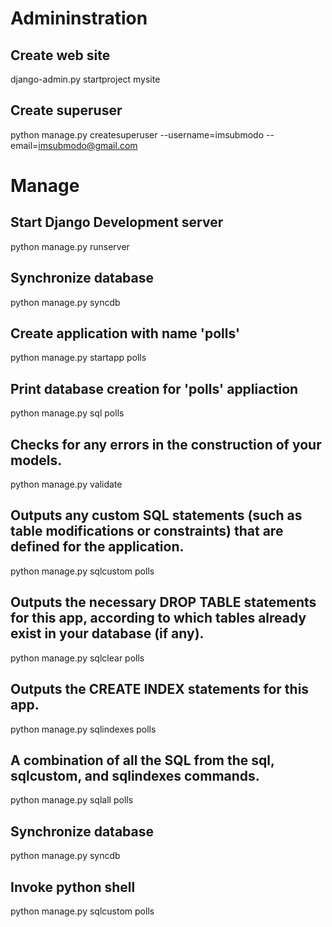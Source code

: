 
# Admininstration

## Create web site
django-admin.py startproject mysite

## Create superuser
python manage.py createsuperuser --username=imsubmodo --email=imsubmodo@gmail.com


# Manage

## Start Django Development server
python manage.py runserver

## Synchronize database
python manage.py syncdb

## Create application with name 'polls'
python manage.py startapp polls

## Print database creation for 'polls' appliaction
python manage.py sql polls

## Checks for any errors in the construction of your models.
python manage.py validate

## Outputs any custom SQL statements (such as table modifications or constraints) that are defined for the application.
python manage.py sqlcustom polls

## Outputs the necessary DROP TABLE statements for this app, according to which tables already exist in your database (if any).
python manage.py sqlclear polls

## Outputs the CREATE INDEX statements for this app.
python manage.py sqlindexes polls

## A combination of all the SQL from the sql, sqlcustom, and sqlindexes commands.
python manage.py sqlall polls 

## Synchronize database
python manage.py syncdb

## Invoke python shell
python manage.py sqlcustom polls
